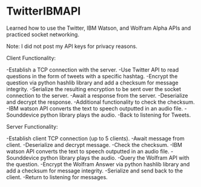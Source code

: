 # TwitterIBMAPI
Learned how to use the Twitter, IBM Watson, and Wolfram Alpha APIs and practiced socket networking.

Note: I did not post my API keys for privacy reasons.

Client Functionality:

-Establish a TCP connection with the server.
-Use Twitter API to read questions in the form of tweets with a specific hashtag.
-Encrypt the question via python hashlib library and add a checksum for message integrity.
-Serialize the resulting encryption to be sent over the socket connection to the server.
-Await a response from the server.
-Deserialize and decrypt the response.
-Additional functionality to check the checksum.
-IBM watson API converts the text to speech outputted in an audio file.
-Sounddevice python library plays the audio.
-Back to listening for Tweets.

Server Functionality:

-Establish client TCP connection (up to 5 clients).
-Await message from client.
-Deserialize and decrypt message.
-Check the checksum.
-IBM watson API converts the text to speech outputted in an audio file.
-Sounddevice python library plays the audio.
-Query the Wolfram API with the question.
-Encrypt the Wolfram Answer via python hashlib library and add a checksum for message integrity.
-Serialize and send back to the client.
-Return to listening for messages.
